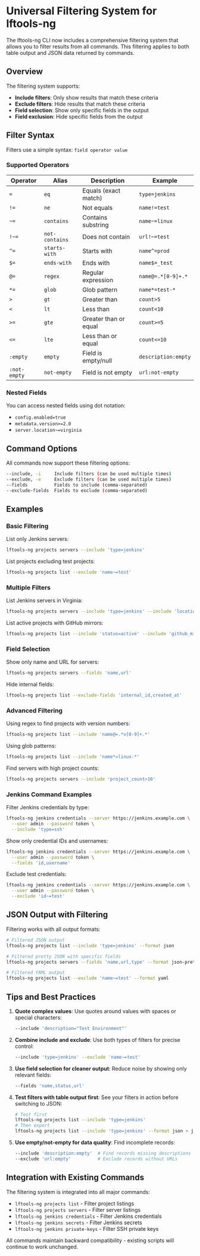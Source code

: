<!--
SPDX-License-Identifier: Apache-2.0
SPDX-FileCopyrightText: 2025 The Linux Foundation
-->

# Universal Filtering System for lftools-ng

The lftools-ng CLI now includes a comprehensive filtering system that allows you to filter results from all commands.
This filtering applies to both table output and JSON data returned by commands.

## Overview

The filtering system supports:

- **Include filters**: Only show results that match these criteria
- **Exclude filters**: Hide results that match these criteria
- **Field selection**: Show only specific fields in the output
- **Field exclusion**: Hide specific fields from the output

## Filter Syntax

Filters use a simple syntax: `field operator value`

### Supported Operators

| Operator | Alias | Description | Example |
|----------|-------|-------------|---------|
| `=` | `eq` | Equals (exact match) | `type=jenkins` |
| `!=` | `ne` | Not equals | `name!=test` |
| `~=` | `contains` | Contains substring | `name~=linux` |
| `!~=` | `not-contains` | Does not contain | `url!~=test` |
| `^=` | `starts-with` | Starts with | `name^=prod` |
| `$=` | `ends-with` | Ends with | `name$=_test` |
| `@=` | `regex` | Regular expression | `name@=.*[0-9]+.*` |
| `*=` | `glob` | Glob pattern | `name*=test-*` |
| `>` | `gt` | Greater than | `count>5` |
| `<` | `lt` | Less than | `count<10` |
| `>=` | `gte` | Greater than or equal | `count>=5` |
| `<=` | `lte` | Less than or equal | `count<=10` |
| `:empty` | `empty` | Field is empty/null | `description:empty` |
| `:not-empty` | `not-empty` | Field is not empty | `url:not-empty` |

### Nested Fields

You can access nested fields using dot notation:

- `config.enabled=true`
- `metadata.version>=2.0`
- `server.location~=virginia`

## Command Options

All commands now support these filtering options:

```bash
--include, -i     Include filters (can be used multiple times)
--exclude, -e     Exclude filters (can be used multiple times)
--fields          Fields to include (comma-separated)
--exclude-fields  Fields to exclude (comma-separated)
```

## Examples

### Basic Filtering

List only Jenkins servers:

```bash
lftools-ng projects servers --include 'type=jenkins'
```

List projects excluding test projects:

```bash
lftools-ng projects list --exclude 'name~=test'
```

### Multiple Filters

List Jenkins servers in Virginia:

```bash
lftools-ng projects servers --include 'type=jenkins' --include 'location~=virginia'
```

List active projects with GitHub mirrors:

```bash
lftools-ng projects list --include 'status=active' --include 'github_mirror_org:not-empty'
```

### Field Selection

Show only name and URL for servers:

```bash
lftools-ng projects servers --fields 'name,url'
```

Hide internal fields:

```bash
lftools-ng projects list --exclude-fields 'internal_id,created_at'
```

### Advanced Filtering

Using regex to find projects with version numbers:

```bash
lftools-ng projects list --include 'name@=.*v[0-9]+.*'
```

Using glob patterns:

```bash
lftools-ng projects list --include 'name*=linux-*'
```

Find servers with high project counts:

```bash
lftools-ng projects servers --include 'project_count>10'
```

### Jenkins Command Examples

Filter Jenkins credentials by type:

```bash
lftools-ng jenkins credentials --server https://jenkins.example.com \
  --user admin --password token \
  --include 'type=ssh'
```

Show only credential IDs and usernames:

```bash
lftools-ng jenkins credentials --server https://jenkins.example.com \
  --user admin --password token \
  --fields 'id,username'
```

Exclude test credentials:

```bash
lftools-ng jenkins credentials --server https://jenkins.example.com \
  --user admin --password token \
  --exclude 'id~=test'
```

## JSON Output with Filtering

Filtering works with all output formats:

```bash
# Filtered JSON output
lftools-ng projects list --include 'type=jenkins' --format json

# Filtered pretty JSON with specific fields
lftools-ng projects servers --fields 'name,url,type' --format json-pretty

# Filtered YAML output
lftools-ng projects list --exclude 'name~=test' --format yaml
```

## Tips and Best Practices

1. **Quote complex values**: Use quotes around values with spaces or special characters:

   ```bash
   --include 'description="Test Environment"'
   ```

2. **Combine include and exclude**: Use both types of filters for precise control:

   ```bash
   --include 'type=jenkins' --exclude 'name~=test'
   ```

3. **Use field selection for cleaner output**: Reduce noise by showing only relevant fields:

   ```bash
   --fields 'name,status,url'
   ```

4. **Test filters with table output first**: See your filters in action before switching to JSON:

   ```bash
   # Test first
   lftools-ng projects list --include 'type=jenkins'
   # Then export
   lftools-ng projects list --include 'type=jenkins' --format json > jenkins-servers.json
   ```

5. **Use empty/not-empty for data quality**: Find incomplete records:

   ```bash
   --include 'description:empty'  # Find records missing descriptions
   --exclude 'url:empty'          # Exclude records without URLs
   ```

## Integration with Existing Commands

The filtering system is integrated into all major commands:

- `lftools-ng projects list` - Filter project listings
- `lftools-ng projects servers` - Filter server listings
- `lftools-ng jenkins credentials` - Filter Jenkins credentials
- `lftools-ng jenkins secrets` - Filter Jenkins secrets
- `lftools-ng jenkins private-keys` - Filter SSH private keys

All commands maintain backward compatibility - existing scripts will continue to work unchanged.
